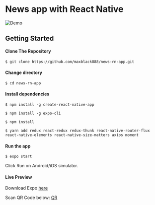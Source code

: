 # News app with React Native

![Demo](demo-news.gif)

Getting Started
------

#### Clone The Repository
`$ git clone https://github.com/maxblack888/news-rn-app.git`

#### Change directory
`$ cd news-rn-app`

#### Install dependencies
`$ npm install -g create-react-native-app`

`$ npm install -g expo-cli`

`$ npm install`

`$ yarn add redux react-redux redux-thunk react-native-router-flux react-native-elements react-native-size-matters axios moment`

#### Run the app
`$ expo start`

Click Run on Android/iOS simulator.

#### Live Preview

Download Expo [here](https://play.google.com/store/apps/details?id=host.exp.exponent)

Scan QR Code below:
[QR](screen.png)


